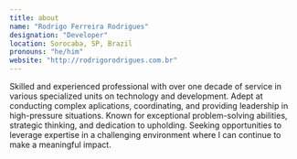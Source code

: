 ```yaml
---
title: about
name: "Rodrigo Ferreira Rodrigues"
designation: "Developer"
location: Sorocaba, SP, Brazil
pronouns: "he/him"
website: "http://rodrigorodrigues.com.br"
---
```


Skilled and experienced professional with over one decade of service in various specialized units on technology and development. Adept at conducting complex aplications, coordinating, and providing leadership in high-pressure situations. Known for exceptional problem-solving abilities, strategic thinking, and dedication to upholding. Seeking opportunities to leverage expertise in a challenging environment where I can continue to make a meaningful impact.
